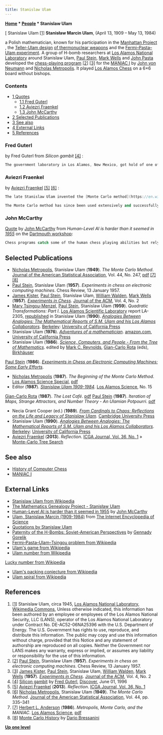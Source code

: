 ```yaml
---
title: Stanislaw Ulam
---
```

**[Home](Home "Home") \* [People](People "People") \* Stanislaw Ulam**



[ Stanislaw Ulam <a id="cite-note-1" href="#cite-ref-1">[1]</a>
**Stanisław Marcin Ulam**, (April 13, 1909 – May 13, 1984)  

a Polish mathematician, known for his participation in the [Manhattan Project](https://en.wikipedia.org/wiki/Manhattan_Project) , the [Teller-Ulam design](https://en.wikipedia.org/wiki/Teller%E2%80%93Ulam_design) [of thermonuclear weapons](https://en.wikipedia.org/wiki/Thermonuclear_weapons#Fusion_weapons) and the [Fermi–Pasta–Ulam experiment](https://en.wikipedia.org/wiki/Fermi%E2%80%93Pasta%E2%80%93Ulam_experiment). A group of H-bomb researchers at [Los Alamos National Laboratory](Los_Alamos_National_Laboratory "Los Alamos National Laboratory") around Stanislaw Ulam, [Paul Stein](Paul_Stein "Paul Stein"), [Mark Wells](Mark_Wells "Mark Wells") and [John Pasta](John_Pasta "John Pasta") developed the [chess-playing program](MANIAC_I "MANIAC I") <a id="cite-note-2" href="#cite-ref-2">[2]</a> <a id="cite-note-3" href="#cite-ref-3">[3]</a> for the [MANIAC I](https://en.wikipedia.org/wiki/MANIAC_I) by [John von Neumann](John_von_Neumann "John von Neumann") and [Nicholas Metropolis](https://en.wikipedia.org/wiki/Nicholas_Metropolis). It played [Los Alamos Chess](index.php?title=Los_Alamos_Chess&action=edit&redlink=1 "Los Alamos Chess (page does not exist)") on a 6×6 board without bishops. 



### Contents


* [1 Quotes](#quotes)
	+ [1.1 Fred Guterl](#fred-guterl)
	+ [1.2 Aviezri Fraenkel](#aviezri-fraenkel)
	+ [1.3 John McCarthy](#john-mccarthy)
* [2 Selected Publications](#selected-publications)
* [3 See also](#see-also)
* [4 External Links](#external-links)
* [5 References](#references)






### Fred Guterl


by Fred Guterl from *Silicon gambit* <a id="cite-note-4" href="#cite-ref-4">[4]</a> :




```C++
The government laboratory in Los Alamos, New Mexico, got hold of one of the first computers, MANIAC I, so that Ulam and the other H-bomb researchers wouldn't have to stay up nights solving their voluminous equations with pencil and paper. Ulam, who described himself modestly as a "fair" chess player, couldn't resist putting the machine to work on a project of somewhat less import to coldwar strategy. Together with physicist [Paul Stein](Paul_Stein "Paul Stein"), he wrote one of the first chess-playing programs. 

```

### Aviezri Fraenkel


by [Aviezri Fraenkel](Aviezri_Fraenkel "Aviezri Fraenkel") <a id="cite-note-5" href="#cite-ref-5">[5]</a> <a id="cite-note-6" href="#cite-ref-6">[6]</a> :




```C++
The late Stanislaw Ulam invented the [Monte Carlo method](https://en.wikipedia.org/wiki/Monte_Carlo_method) in 1949 in order to solve problems in [nuclear physics](https://en.wikipedia.org/wiki/Nuclear_physics) (see Metropolis and Ulam, 1949), while working at the Manhattan project developing nuclear weapons, and contributing to the major breakthroughs of their time. In fact, the idea occurred to him in 1946, while trying to estimate the chances of winning [Canfield solitaire](https://en.wikipedia.org/wiki/Canfield_%28solitaire%29). Even much before Ulam, [Enrico Fermi](Mathematician#EFermi "Mathematician"), [Buffon](https://en.wikipedia.org/wiki/Georges-Louis_Leclerc,_Comte_de_Buffon) (the “[needle experiment](https://en.wikipedia.org/wiki/Buffon%27s_needle)”), and others experimented with precursors of the method.

```


```C++
The Monte Carlo method has since been used extensively and successfully in [space-shuttle](https://en.wikipedia.org/wiki/Space_Shuttle) [re-entry](https://en.wikipedia.org/wiki/Atmospheric_entry) [aerodynamics](https://en.wikipedia.org/wiki/Aerodynamics), [operations research](https://en.wikipedia.org/wiki/Operations_research), [physical chemistry](https://en.wikipedia.org/wiki/Physical_chemistry), [numerical integration](https://en.wikipedia.org/wiki/Numerical_integration), [finance](https://en.wikipedia.org/wiki/Finance) and many more, in addition to physics. I was glad to see that the ideas of Stan Ulam on games and physics re-emerged after almost 70 years. Stan was a theoretical mathematician, but excelled also in applied math, physics and biology, and was involved with the early 6 x 6 computer chess program. Above all, he was extraordinarily original. 

```

### John McCarthy


[Quote](Template:Quote_McCarthy_on_Alpha-Beta "Template:Quote McCarthy on Alpha-Beta") by [John McCarthy](John_McCarthy "John McCarthy") from *Human-Level AI is harder than it seemed in [1955](Timeline#1955 "Timeline")* on the [Dartmouth workshop](https://en.wikipedia.org/wiki/Dartmouth_workshop): 




```C++
Chess programs catch some of the human chess playing abilities but rely on the limited [effective branching](Branching_Factor "Branching Factor") of the chess move [tree](Search_Tree "Search Tree"). The ideas that work for chess are inadequate for [go](Go "Go"). [Alpha-beta pruning](Alpha-Beta "Alpha-Beta") characterizes human play, but it wasn't noticed by [early chess programmers](Category:Pioneer "Category:Pioneer") - [Turing](Alan_Turing "Alan Turing"), [Shannon](Claude_Shannon "Claude Shannon"), [Pasta](John_Pasta "John Pasta") and Ulam, and [Bernstein](Alex_Bernstein "Alex Bernstein"). We humans are not very good at identifying the heuristics we ourselves use. Approximations to alpha-beta used by [Samuel](Arthur_Samuel "Arthur Samuel"), [Newell](Allen_Newell "Allen Newell") and [Simon](Herbert_Simon "Herbert Simon"), McCarthy. Proved equivalent to [minimax](Minimax "Minimax") by [Hart](Timothy_Hart "Timothy Hart") and [Levin](Michael_Levin "Michael Levin"), independently by [Brudno](Alexander_Brudno "Alexander Brudno"). [Knuth](Donald_Knuth "Donald Knuth") gives details.

```

## Selected Publications


* [Nicholas Metropolis](https://en.wikipedia.org/wiki/Nicholas_Metropolis), Stanislaw Ulam (**1949**). *The Monte Carlo Method*. [Journal of the American Statistical Association](https://en.wikipedia.org/wiki/Journal_of_the_American_Statistical_Association), Vol. 44, No. 247, [pdf](http://scienze-como.uninsubria.it/bressanini/montecarlo-history/metropolis-ulam-1949.pdf) <a id="cite-note-7" href="#cite-ref-7">[7]</a> <a id="cite-note-8" href="#cite-ref-8">[8]</a>
* [Paul Stein](Paul_Stein "Paul Stein"), Stanislaw Ulam (**1957**). *Experiments in chess on electronic computing machines*. Chess Review, 13 January 1957.
* [James Kister](James_Kister "James Kister"), [Paul Stein](Paul_Stein "Paul Stein"), Stanislaw Ulam, [William Walden](William_Walden "William Walden"), [Mark Wells](Mark_Wells "Mark Wells") (**1957**). *[Experiments in Chess](http://dl.acm.org/citation.cfm?id=320868.320877&coll=DL&dl=GUIDE&CFID=628969023&CFTOKEN=30690604)*. [Journal of the ACM](ACM#Journal "ACM"), Vol. 4, No. 2
* [Mary Tsingou-Menzel](https://en.wikipedia.org/wiki/Mary_Tsingou), [Paul Stein](Paul_Stein "Paul Stein"), Stanislaw Ulam (**1959**). *Quadratic Transformations: Part I*. [Los Alamos Scientific Laboratory](Los_Alamos_National_Laboratory "Los Alamos National Laboratory") report LA-2305, [republished](http://publishing.cdlib.org/ucpressebooks/view?docId=ft9g50091s&doc.view=content&chunk.id=d0e25313&toc.depth=1&anchor.id=0&brand=ucpress) in Stanislaw Ulam (**1990**). *[Analogies Between Analogies: The Mathematical Reports of S.M. Ulam and his Los Alamos Collaborators](http://publishing.cdlib.org/ucpressebooks/view?docId=ft9g50091s;brand=ucpress)*. [Berkeley](https://en.wikipedia.org/wiki/Berkeley,_California): [University of California Press](https://en.wikipedia.org/wiki/University_of_California_Press)
* Stanislaw Ulam (**1976**). *[Adventures of a mathematician](http://books.google.com/books?id=U2_zEZOHdU4C&dq=Ulam,+Adventures+of+a+Mathematician&printsec=frontcover&source=bl&ots=1vq8rWcGN0&sig=sjrDMjU42ajkqDoGNUbu0IKwXQ8&hl=de&ei=0lKuSuTmG9KRsAbCjs3MBw&sa=X&oi=book_result&ct=result&resnum=1#v=onepage&q=&f=false)*. [amazon.com](http://www.amazon.com/Adventures-Mathematician-S-M-Ulam/dp/0520071549), [University of California Press](http://www.ucpress.edu/books/pages/2702.php)
* Stanislaw Ulam (**1986**). *[Science, Computers, and People - From the Tree of Mathematics](https://link.springer.com/book/10.1007/978-1-4615-9819-0)*. edited by [Mark C. Reynolds](http://cs-people.bu.edu/markreyn/), [Gian-Carlo Rota](Mathematician#GCRota "Mathematician") (eds), [Birkhäuser](https://en.wikipedia.org/wiki/Birkh%C3%A4user)


 [Paul Stein](Paul_Stein "Paul Stein") (**1986**). *[Experiments in Chess on Electronic Computing Machines: Some Early Efforts](https://link.springer.com/chapter/10.1007%2F978-1-4615-9819-0_7)*. 
* [Nicholas Metropolis](https://en.wikipedia.org/wiki/Nicholas_Metropolis) (**1987**). *The Beginning of the Monte Carlo Method*. [Los Alamos Science Special](Los_Alamos_National_Laboratory "Los Alamos National Laboratory"), [pdf](http://library.lanl.gov/cgi-bin/getfile?00326866.pdf)
* Editor (**1987**). *[Stanislaw Ulam 1909-1984](http://la-science.lanl.gov/lascience15.shtml)*. [Los Alamos Science](http://la-science.lanl.gov/), No. 15


 [Gian-Carlo Rota](Mathematician#GCRota "Mathematician") (**1987**). *The Lost Café*. [pdf](http://www.fas.org/sgp/othergov/doe/lanl/pubs/00285736.pdf)
 [Paul Stein](Paul_Stein "Paul Stein") (**1987**). *Iteration of Maps, Strange Attractors, and Number Theory - An Ulamian Potpourri*. [pdf](https://www.fas.org/sgp/othergov/doe/lanl/pubs/00285739.pdf)
* Necia Grant Cooper (ed.) (**1989**). *[From Cardinals to Chaos: Reflections on the Life and Legacy of Stanislaw Ulam](http://books.google.com/books/about/From_Cardinals_to_Chaos.html?id=yv43AAAAIAAJ&redir_esc=y)*. [Cambridge University Press](https://en.wikipedia.org/wiki/Cambridge_University_Press)
* Stanislaw Ulam (**1990**). *[Analogies Between Analogies: The Mathematical Reports of S.M. Ulam and his Los Alamos Collaborators](http://publishing.cdlib.org/ucpressebooks/view?docId=ft9g50091s;brand=ucpress)*. [Berkeley](https://en.wikipedia.org/wiki/Berkeley,_California): [University of California Press](https://en.wikipedia.org/wiki/University_of_California_Press)
* [Aviezri Fraenkel](Aviezri_Fraenkel "Aviezri Fraenkel") (**2013**). *Reflection*. [ICGA Journal, Vol. 36, No. 1](ICGA_Journal#36_1 "ICGA Journal") » [Monte-Carlo Tree Search](Monte-Carlo_Tree_Search "Monte-Carlo Tree Search")


## See also


* [History of Computer Chess](History "History")
* [MANIAC I](MANIAC_I "MANIAC I")


## External Links


* [Stanislaw Ulam from Wikipedia](https://en.wikipedia.org/wiki/Stanislaw_Ulam)
* [The Mathematics Genealogy Project - Stanisław Ulam](http://genealogy.math.ndsu.nodak.edu/id.php?id=12682)
* [Human-Level AI is harder than it seemed in 1955](http://www-formal.stanford.edu/jmc/slides/wrong/wrong-sli/wrong-sli.html) by [John McCarthy](John_McCarthy "John McCarthy")
* [Ulam, Stanislaw Marcin (1909-1984)](http://www.daviddarling.info/encyclopedia/U/Ulam.html) from [The Internet Encyclopedia of Science](http://www.daviddarling.info/encyclopedia/ETEmain.html)
* [Quotations by Stanislaw Ulam](http://strangewondrous.net/browse/author/u/ulam+stanislaw)
* [Paternity of the H-Bombs: Soviet-American Perspectives](http://people.bu.edu/gorelik/GGorelik_H-Fathers_Phys-perspect-2009_w.htm) by [Gennady Gorelik](http://people.bu.edu/gorelik/)
* [Fermi–Pasta–Ulam–Tsingou problem from Wikipedia](https://en.wikipedia.org/wiki/Fermi%E2%80%93Pasta%E2%80%93Ulam%E2%80%93Tsingou_problem)
* [Ulam's game from Wikipedia](https://en.wikipedia.org/wiki/Ulam%27s_game)
* [Ulam number from Wikipedia](https://en.wikipedia.org/wiki/Ulam_number)


 [Lucky number from Wikipedia](https://en.wikipedia.org/wiki/Lucky_number)
* [Ulam's packing conjecture from Wikipedia](https://en.wikipedia.org/wiki/Ulam%27s_packing_conjecture)
* [Ulam spiral from Wikipedia](https://en.wikipedia.org/wiki/Ulam_spiral)


## References


1. <a id="cite-ref-1" href="#cite-note-1">[1]</a> Stanislaw Ulam, circa 1945, [Los Alamos National Laboratory](Los_Alamos_National_Laboratory "Los Alamos National Laboratory"), [Wikimedia Commons](https://en.wikipedia.org/wiki/Wikimedia_Commons), Unless otherwise indicated, this information has been authored by an employee or employees of the Los Alamos National Security, LLC (LANS), operator of the Los Alamos National Laboratory under Contract No. DE-AC52-06NA25396 with the U.S. Department of Energy. The U.S. Government has rights to use, reproduce, and distribute this information. The public may copy and use this information without charge, provided that this Notice and any statement of authorship are reproduced on all copies. Neither the Government nor LANS makes any warranty, express or implied, or assumes any liability or responsibility for the use of this information.
2. <a id="cite-ref-2" href="#cite-note-2">[2]</a> [Paul Stein](Paul_Stein "Paul Stein"), Stanislaw Ulam (**1957**). *Experiments in chess on electronic computing machines*. Chess Review, 13 January 1957.
3. <a id="cite-ref-3" href="#cite-note-3">[3]</a> [James Kister](James_Kister "James Kister"), [Paul Stein](Paul_Stein "Paul Stein"), Stanislaw Ulam, [William Walden](William_Walden "William Walden"), [Mark Wells](Mark_Wells "Mark Wells") (**1957**). *[Experiments in Chess](http://dl.acm.org/citation.cfm?id=320868.320877&coll=DL&dl=GUIDE&CFID=628969023&CFTOKEN=30690604)*. [Journal of the ACM](ACM#Journal "ACM"), Vol. 4, No. 2
4. <a id="cite-ref-4" href="#cite-note-4">[4]</a> [Silicon gambit](http://discovermagazine.com/1996/jun/silicongambit791) by [Fred Guterl](https://www.linkedin.com/pub/fred-guterl/2/28/417), [Discover](https://en.wikipedia.org/wiki/Discover_%28magazine%29), June 01, 1996
5. <a id="cite-ref-5" href="#cite-note-5">[5]</a> [Aviezri Fraenkel](Aviezri_Fraenkel "Aviezri Fraenkel") (**2013**). *Reflection*. [ICGA Journal, Vol. 36, No. 1](ICGA_Journal#36_1 "ICGA Journal")
6. <a id="cite-ref-6" href="#cite-note-6">[6]</a> [Nicholas Metropolis](https://en.wikipedia.org/wiki/Nicholas_Metropolis), Stanislaw Ulam (**1949**). *The Monte Carlo Method*. [Journal of the American Statistical Association](https://en.wikipedia.org/wiki/Journal_of_the_American_Statistical_Association), Vol. 44, pp. 335–341
7. <a id="cite-ref-7" href="#cite-note-7">[7]</a> [Herbert L. Anderson](https://en.wikipedia.org/wiki/Herbert_L._Anderson) (**1986**). *Metropolis, Monte Carlo, and the MANIAC*. [Los Alamos Science](http://la-science.lanl.gov/), [pdf](http://www.fas.org/sgp/othergov/doe/lanl/pubs/00326886.pdf)
8. <a id="cite-ref-8" href="#cite-note-8">[8]</a> [Monte Carlo History](http://scienze-como.uninsubria.it/bressanini/montecarlo-history/) by [Dario Bressanini](http://scienze-como.uninsubria.it/bressanini/index.html)

**[Up one level](People "People")**







 
